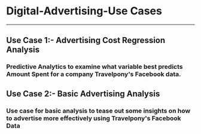 # Digital-Advertising-Use Cases 
____________________________________________________


## Use Case 1:-  Advertising Cost Regression Analysis 

### Predictive Analytics to examine what variable best predicts Amount Spent for a company Travelpony's Facebook data.



## Use Case 2:-  Basic Advertising Analysis


### Use case for basic analysis to tease out some insights on how to advertise more effectively using Travelpony's Facebook Data 


